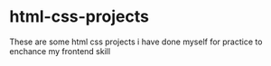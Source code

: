 # html-css-projects
These are some html css projects i have done myself for practice to enchance my frontend skill
